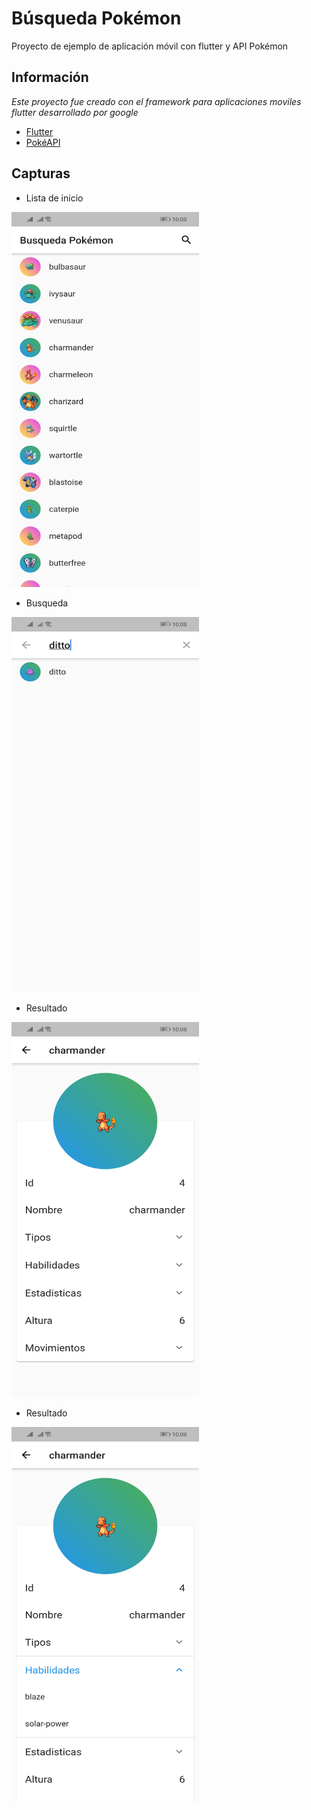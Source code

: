 # Búsqueda Pokémon

Proyecto de ejemplo de aplicación móvil con flutter y API Pokémon

## Información

_Este proyecto fue creado con el framework para aplicaciones moviles flutter desarrollado por google_

- [Flutter](https://flutter.dev/)
- [PokéAPI](https://pokeapi.co/)

## Capturas

- Lista de inicio
<img src="https://raw.githubusercontent.com/jamespd10/BusquedaPokemon/main/capturas/inicio.jpg" height="600" width="300">

- Busqueda
<img src="https://raw.githubusercontent.com/jamespd10/BusquedaPokemon/main/capturas/resultado.jpg" height="600" width="300">

- Resultado
<img src="https://raw.githubusercontent.com/jamespd10/BusquedaPokemon/main/capturas/nombre1.jpg" height="600" width="300">

- Resultado
<img src="https://raw.githubusercontent.com/jamespd10/BusquedaPokemon/main/capturas/nombre2.jpg" height="600" width="300">